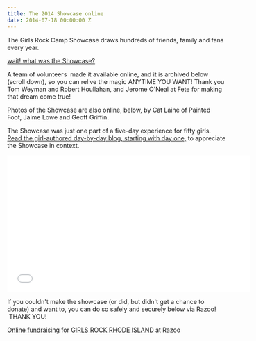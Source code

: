 ```yaml
---
title: The 2014 Showcase online
date: 2014-07-18 00:00:00 Z
---
```


The Girls Rock Camp Showcase draws hundreds of friends, family and fans every year.

[wait! what was the Showcase?](http://girlsrockri.org/witness-the-power-of-the-girls-rock-rhode-island-girls-rock-camp-2014-final-showcase/ "Witness the Power of the Girls Rock! Rhode Island’s Girls Rock Camp 2014 Final Showcase!")

A team of volunteers  made it available online, and it is archived below (scroll down), so you can relive the magic ANYTIME YOU WANT! Thank you Tom Weyman and Robert Houllahan, and Jerome O'Neal at Fete for making that dream come true!

Photos of the Showcase are also online, below, by Cat Laine of Painted Foot, Jaime Lowe and Geoff Griffin.

The Showcase was just one part of a five-day experience for fifty girls. [Read the girl-authored day-by-day blog, starting with day one,](http://girlsrockri.org/notes-on-day-one-of-girls-rock-camp-2014/ "Notes on day one of Girls Rock Camp 2014") to appreciate the Showcase in context.

<iframe src="//www.youtube.com/embed/videoseries?list=PLVArZJzYZfWxXMFH9RNSbnrOIawVv0nsP" height="315" width="560" allowfullscreen frameborder="0"></iframe>

If you couldn't make the showcase (or did, but didn't get a chance to donate) and want to, you can do so safely and securely below via Razoo!  THANK YOU!

[Online fundraising](http://www.razoo.com/) for [GIRLS ROCK RHODE ISLAND](http://www.razoo.com/story/Girls-Rock-Rhode-Island) at Razoo

<script type="text/javascript">// <![CDATA[ var r_params = {"title":"GIRLS ROCK RHODE ISLAND","short_description":"Helping girls and women empower themselves through music since 2009.","long_description":"  Imagine yourself on stage holding an instrument you picked up only 5 days ago, performing a song you wrote with your brand new band in front of 500 cheering fans.  What an accomplishment!     Now imagine the power of being able to conjure that image any time you face a challenge in your life:  “I accomplished that… so I can do this, too!”   Over the last 5 years, hundreds of girls and women in Rhode Island have had the experience of learning their power through music-- with your support.  You helped Girls Rock! Rhode Island grow from an idea into an organization with a proven track record and a bright future.   We just completed a major milestone, our 5 year strategic plan. With your input, we drew on the wisdom amassed in the last 5 years to create a vision of how the next 5 years can really rock.  We honed mission,...","color":"#eea11b","errors":false,"donation_options":{"25":"helps purchase drum sticks, strings, and straps","50":"helps purchase an effects pedal","100":"helps purchase a guitar","350":"helps send one girl to camp"},"image":"true"};var r_protocol=(("https:"==document.location.protocol)?"https://":"http://");var r_path='www.razoo.com/javascripts/widget_loader.js';var r_identifier='Girls-Rock-Rhode-Island';document.write(unescape("%3Cscript id='razoo_widget_loader_script' src='"+r_protocol+r_path+"' type='text/javascript'%3E%3C/script%3E")); // ]]></script>
